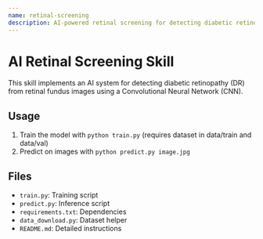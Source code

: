 ```yaml
---
name: retinal-screening
description: AI-powered retinal screening for detecting diabetic retinopathy from fundus images. Use this skill when analyzing retinal images for diabetic retinopathy classification.
---
```


# AI Retinal Screening Skill

This skill implements an AI system for detecting diabetic retinopathy (DR) from retinal fundus images using a Convolutional Neural Network (CNN).

## Usage

1. Train the model with `python train.py` (requires dataset in data/train and data/val)
2. Predict on images with `python predict.py image.jpg`

## Files
- `train.py`: Training script
- `predict.py`: Inference script
- `requirements.txt`: Dependencies
- `data_download.py`: Dataset helper
- `README.md`: Detailed instructions
